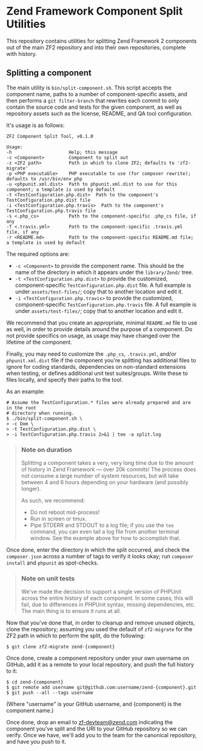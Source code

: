 Zend Framework Component Split Utilities
========================================

This repository contains utilities for splitting Zend Framework 2 components out
of the main ZF2 repository and into their own repositories, complete with
history.

## Splitting a component

The main utility is `bin/split-component.sh`. This script accepts the component
name, paths to a number of component-specific assets, and then performs a `git
filter-branch` that rewrites each commit to only contain the source code and
tests for the given component, as well as repository assets such as the license,
README, and QA tool configuration.

It's usage is as follows:

```console
ZF2 Component Split Tool, v0.1.0

Usage:
-h                     Help; this message
-c <Component>         Component to split out
-z <ZF2 path>          Path in which to clone ZF2; defaults to 'zf2-migrate'
-p <PHP executable>    PHP executable to use (for composer rewrite); defaults to /usr/bin/env php
-u <phpunit.xml.dist>  Path to phpunit.xml.dist to use for this component; a template is used by default
-t <TestConfiguration.php.dist>  Path to the component's TestConfiguration.php.dist file
-i <TestConfiguration.php.travis>  Path to the component's TestConfiguration.php.travis file
-s <.php_cs>           Path to the component-specific .php_cs file, if any
-T <.travis.yml>       Path to the component-specific .travis.yml file, if any
-r <README.md>         Path to the component-specific README.md file; a template is used by default
```

The required options are:

- `-c <Component>` to provide the component name. This should be the name of the
  directory in which it appears under the `library/Zend/` tree.
- `-t <TestConfiguration.php.dist>` to provide the customized,
  component-specific `TestConfiguration.php.dist` file. A full example is
  under `assets/test-files/`; copy that to another location and edit it.
- `-i <TestConfiguration.php.travis>` to provide the customized,
  component-specific `TestConfiguration.php.travis` file. A full example is
  under `assets/test-files/`; copy that to another location and edit it.

We recommend that you create an appropriate, minimal `README.md` file to use as
well, in order to provide details around the purpose of a component. Do not
provide specifics on usage, as usage may have changed over the lifetime of the
component.

Finally, you may need to customize the `.php_cs`, `.travis.yml`, and/or
`phpunit.xml.dist` file if the component you're splitting has additional files
to ignore for coding standards, dependencies on non-standard extensions when
testing, or defines additional unit test suites/groups. Write these to files
locally, and specify their paths to the tool.

As an example:

```console
# Assume the TestConfiguration.* files were already prepared and are in the root
# directory when running.
$ ./bin/split-component.sh \
> -c Dom \
> -t TestConfiguration.php.dist \
> -i TestConfiguration.php.travis 2>&1 | tee -a split.log
```

> ### Note on duration
>
> Splitting a component takes a very, very long time due to the amount of
> history in Zend Framework — over 20k commits! The process does not consume a
> large number of system resources, but will take between 4 and 6 hours
> depending on your hardware (and possibly longer).
>
> As such, we recommend:
>
> - Do not reboot mid-process!
> - Run in screen or tmux.
> - Pipe STDERR and STDOUT to a log file; if you use the `tee` command, you can
>   even tail a log file from another terminal window. See the example above for
>   how to accomplish that.

Once done, enter the directory in which the split occurred, and check the
`composer.json` across a number of tags to verify it looks okay; run `composer
install` and `phpunit` as spot-checks.

> ### Note on unit tests
>
> We've made the decision to support a single version of PHPUnit across the
> entire history of each component. In some cases, this will fail, due to
> differences in PHPUnit syntax, missing dependencies, etc. The main thing is
> to ensure it runs at all.

Now that you've done that, in order to cleanup and remove unused objects, clone
the repository; assuming you used the default of `zf2-migrate` for the ZF2 path
in which to perform the split, do the following:

```console
$ git clone zf2-migrate zend-{component}
```

Once done, create a component repository under your own username on GitHub, add
it as a remote to your local repository, and push the full history to it:

```console
$ cd zend-{component}
$ git remote add username git@github.com:username/zend-{component}.git
$ git push --all --tags username
```

(Where "username" is your GitHub username, and {component} is the component
name.)

Once done, drop an email to zf-devteam@zend.com indicating the component you've
split and the URI to your GitHub repository so we can verify. Once we have,
we'll add you to the team for the canonical repository, and have you push to it.
